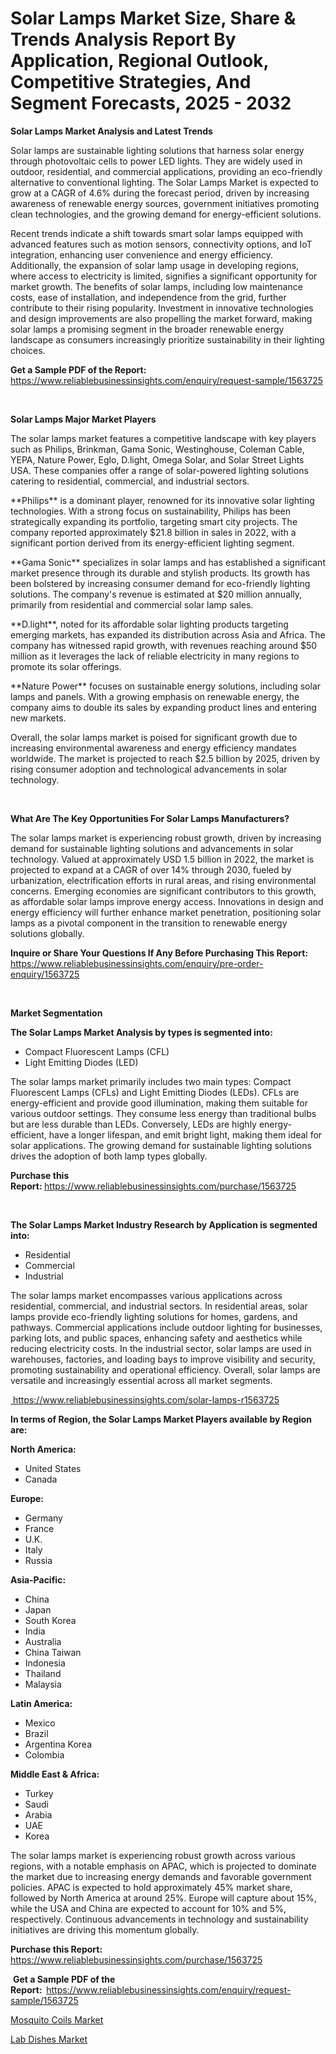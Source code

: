 <p><h1>Solar Lamps Market Size, Share & Trends Analysis Report By Application, Regional Outlook, Competitive Strategies, And Segment Forecasts, 2025 - 2032</h1></p><p><strong>Solar Lamps Market Analysis and Latest Trends</strong></p>
<p><p>Solar lamps are sustainable lighting solutions that harness solar energy through photovoltaic cells to power LED lights. They are widely used in outdoor, residential, and commercial applications, providing an eco-friendly alternative to conventional lighting. The Solar Lamps Market is expected to grow at a CAGR of 4.6% during the forecast period, driven by increasing awareness of renewable energy sources, government initiatives promoting clean technologies, and the growing demand for energy-efficient solutions.</p><p>Recent trends indicate a shift towards smart solar lamps equipped with advanced features such as motion sensors, connectivity options, and IoT integration, enhancing user convenience and energy efficiency. Additionally, the expansion of solar lamp usage in developing regions, where access to electricity is limited, signifies a significant opportunity for market growth. The benefits of solar lamps, including low maintenance costs, ease of installation, and independence from the grid, further contribute to their rising popularity. Investment in innovative technologies and design improvements are also propelling the market forward, making solar lamps a promising segment in the broader renewable energy landscape as consumers increasingly prioritize sustainability in their lighting choices.</p></p>
<p><strong>Get a Sample PDF of the Report:&nbsp;</strong> <a href="https://www.reliablebusinessinsights.com/enquiry/request-sample/1563725?utm_campaign=1837&utm_medium=2&utm_source=Github&utm_content=ia&utm_term=08022025&utm_id=solar-lamps">https://www.reliablebusinessinsights.com/enquiry/request-sample/1563725</a></p>
<p>&nbsp;</p>
<p><strong>Solar Lamps Major Market Players</strong></p>
<p><p>The solar lamps market features a competitive landscape with key players such as Philips, Brinkman, Gama Sonic, Westinghouse, Coleman Cable, YEPA, Nature Power, Eglo, D.light, Omega Solar, and Solar Street Lights USA. These companies offer a range of solar-powered lighting solutions catering to residential, commercial, and industrial sectors.</p><p>**Philips** is a dominant player, renowned for its innovative solar lighting technologies. With a strong focus on sustainability, Philips has been strategically expanding its portfolio, targeting smart city projects. The company reported approximately $21.8 billion in sales in 2022, with a significant portion derived from its energy-efficient lighting segment.</p><p>**Gama Sonic** specializes in solar lamps and has established a significant market presence through its durable and stylish products. Its growth has been bolstered by increasing consumer demand for eco-friendly lighting solutions. The company's revenue is estimated at $20 million annually, primarily from residential and commercial solar lamp sales.</p><p>**D.light**, noted for its affordable solar lighting products targeting emerging markets, has expanded its distribution across Asia and Africa. The company has witnessed rapid growth, with revenues reaching around $50 million as it leverages the lack of reliable electricity in many regions to promote its solar offerings.</p><p>**Nature Power** focuses on sustainable energy solutions, including solar lamps and panels. With a growing emphasis on renewable energy, the company aims to double its sales by expanding product lines and entering new markets.</p><p>Overall, the solar lamps market is poised for significant growth due to increasing environmental awareness and energy efficiency mandates worldwide. The market is projected to reach $2.5 billion by 2025, driven by rising consumer adoption and technological advancements in solar technology.</p></p>
<p>&nbsp;</p>
<p><strong>What Are The Key Opportunities For Solar Lamps Manufacturers?</strong></p>
<p><p>The solar lamps market is experiencing robust growth, driven by increasing demand for sustainable lighting solutions and advancements in solar technology. Valued at approximately USD 1.5 billion in 2022, the market is projected to expand at a CAGR of over 14% through 2030, fueled by urbanization, electrification efforts in rural areas, and rising environmental concerns. Emerging economies are significant contributors to this growth, as affordable solar lamps improve energy access. Innovations in design and energy efficiency will further enhance market penetration, positioning solar lamps as a pivotal component in the transition to renewable energy solutions globally.</p></p>
<p><strong>Inquire or Share Your Questions If Any Before Purchasing This Report:</strong> <a href="https://www.reliablebusinessinsights.com/enquiry/pre-order-enquiry/1563725?utm_campaign=1837&utm_medium=2&utm_source=Github&utm_content=ia&utm_term=08022025&utm_id=solar-lamps">https://www.reliablebusinessinsights.com/enquiry/pre-order-enquiry/1563725</a></p>
<p>&nbsp;</p>
<p><strong>Market Segmentation</strong></p>
<p><strong>The Solar Lamps Market Analysis by types is segmented into:</strong></p>
<p><ul><li>Compact Fluorescent Lamps (CFL)</li><li>Light Emitting Diodes (LED)</li></ul></p>
<p><p>The solar lamps market primarily includes two main types: Compact Fluorescent Lamps (CFLs) and Light Emitting Diodes (LEDs). CFLs are energy-efficient and provide good illumination, making them suitable for various outdoor settings. They consume less energy than traditional bulbs but are less durable than LEDs. Conversely, LEDs are highly energy-efficient, have a longer lifespan, and emit bright light, making them ideal for solar applications. The growing demand for sustainable lighting solutions drives the adoption of both lamp types globally.</p></p>
<p><strong>Purchase this Report:&nbsp;</strong><a href="https://www.reliablebusinessinsights.com/purchase/1563725?utm_campaign=1837&utm_medium=2&utm_source=Github&utm_content=ia&utm_term=08022025&utm_id=solar-lamps">https://www.reliablebusinessinsights.com/purchase/1563725</a></p>
<p>&nbsp;</p>
<p><strong>The Solar Lamps Market Industry Research by Application is segmented into:</strong></p>
<p><ul><li>Residential</li><li>Commercial</li><li>Industrial</li></ul></p>
<p><p>The solar lamps market encompasses various applications across residential, commercial, and industrial sectors. In residential areas, solar lamps provide eco-friendly lighting solutions for homes, gardens, and pathways. Commercial applications include outdoor lighting for businesses, parking lots, and public spaces, enhancing safety and aesthetics while reducing electricity costs. In the industrial sector, solar lamps are used in warehouses, factories, and loading bays to improve visibility and security, promoting sustainability and operational efficiency. Overall, solar lamps are versatile and increasingly essential across all market segments.</p></p>
<p><a href="https://www.reliablebusinessinsights.com/solar-lamps-r1563725?utm_campaign=1837&utm_medium=2&utm_source=Github&utm_content=ia&utm_term=08022025&utm_id=solar-lamps">&nbsp;https://www.reliablebusinessinsights.com/solar-lamps-r1563725</a></p>
<p><strong>In terms of Region, the Solar Lamps Market Players available by Region are:</strong></p>
<p>
    <p> <strong> North America: </strong>
        <ul>
            <li>United States</li>
            <li>Canada</li>
        </ul>
        </p> 
    <p> <strong> Europe: </strong>
        <ul>
            <li>Germany</li>
            <li>France</li>
            <li>U.K.</li>
            <li>Italy</li>
            <li>Russia</li>
        </ul>
        </p> 
    <p> <strong> Asia-Pacific: </strong>
        <ul>
            <li>China</li>
            <li>Japan</li>
            <li>South Korea</li>
            <li>India</li>
            <li>Australia</li>
            <li>China Taiwan</li>
            <li>Indonesia</li>
            <li>Thailand</li>
            <li>Malaysia</li>
        </ul>
        </p> 
    <p> <strong> Latin America: </strong>
        <ul>
            <li>Mexico</li>
            <li>Brazil</li>
            <li>Argentina Korea</li>
            <li>Colombia</li>
        </ul>
        </p> 
    <p> <strong> Middle East & Africa: </strong>
        <ul>
            <li>Turkey</li>
            <li>Saudi</li>
            <li>Arabia</li>
            <li>UAE</li>
            <li>Korea</li>
        </ul>
    </p>
    </p>
<p><p>The solar lamps market is experiencing robust growth across various regions, with a notable emphasis on APAC, which is projected to dominate the market due to increasing energy demands and favorable government policies. APAC is expected to hold approximately 45% market share, followed by North America at around 25%. Europe will capture about 15%, while the USA and China are expected to account for 10% and 5%, respectively. Continuous advancements in technology and sustainability initiatives are driving this momentum globally.</p></p>
<p><strong>Purchase this Report: </strong><a href="https://www.reliablebusinessinsights.com/purchase/1563725?utm_campaign=1837&utm_medium=2&utm_source=Github&utm_content=ia&utm_term=08022025&utm_id=solar-lamps">https://www.reliablebusinessinsights.com/purchase/1563725</a></p>
<p>&nbsp;<strong>Get a Sample PDF of the Report:&nbsp;&nbsp;</strong><a href="https://www.reliablebusinessinsights.com/enquiry/request-sample/1563725?utm_campaign=1837&utm_medium=2&utm_source=Github&utm_content=ia&utm_term=08022025&utm_id=solar-lamps">https://www.reliablebusinessinsights.com/enquiry/request-sample/1563725</a></p>
<p><strong></strong></p>
<p><p><a href="https://github.com/mondoydjem/Market-Research-Report-List-1/blob/main/mosquito-coils-market.md?utm_campaign=1837&utm_medium=2&utm_source=Github&utm_content=ia&utm_term=08022025&utm_id=solar-lamps">Mosquito Coils Market</a></p><p><a href="https://github.com/mharielmesa/Market-Research-Report-List-5/blob/main/lab-dishes-market.md?utm_campaign=1837&utm_medium=2&utm_source=Github&utm_content=ia&utm_term=08022025&utm_id=solar-lamps">Lab Dishes Market</a></p></p>